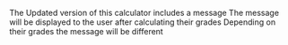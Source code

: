 The Updated version of this calculator includes a message
The message will be displayed to the user after calculating their grades
Depending on their grades the message will be different 

